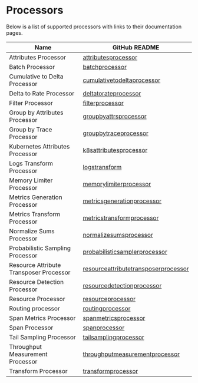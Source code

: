 # Processors

Below is a list of supported processors with links to their documentation pages.

| Name                                    | GitHub README |
| --------------------------------------- | ------------- |
| Attributes Processor                    | [attributesprocessor](https://github.com/open-telemetry/opentelemetry-collector-contrib/blob/v0.59.0/processor/attributesprocessor/README.md) |
| Batch Processor                         | [batchprocessor](https://github.com/open-telemetry/opentelemetry-collector/blob/v0.59.0/processor/batchprocessor/README.md) |
| Cumulative to Delta Processor           | [cumulativetodeltaprocessor](https://github.com/open-telemetry/opentelemetry-collector-contrib/blob/v0.59.0/processor/cumulativetodeltaprocessor/README.md) |
| Delta to Rate Processor                 | [deltatorateprocessor](https://github.com/open-telemetry/opentelemetry-collector-contrib/blob/v0.59.0/processor/deltatorateprocessor/README.md) |
| Filter Processor                        | [filterprocessor](https://github.com/open-telemetry/opentelemetry-collector-contrib/blob/v0.59.0/processor/filterprocessor/README.md) |
| Group by Attributes Processor           | [groupbyattrsprocessor](https://github.com/open-telemetry/opentelemetry-collector-contrib/blob/v0.59.0/processor/groupbyattrsprocessor/README.md) |
| Group by Trace Processor                | [groupbytraceprocessor](https://github.com/open-telemetry/opentelemetry-collector-contrib/blob/v0.59.0/processor/groupbytraceprocessor/README.md) |
| Kubernetes Attributes Processor         | [k8sattributesprocessor](https://github.com/open-telemetry/opentelemetry-collector-contrib/blob/v0.59.0/processor/k8sattributesprocessor/README.md) |
| Logs Transform Processor                | [logstransform](https://github.com/open-telemetry/opentelemetry-collector-contrib/blob/v0.59.0/processor/logstransformprocessor/README.md) |
| Memory Limiter Processor                | [memorylimiterprocessor](https://github.com/open-telemetry/opentelemetry-collector/blob/v0.59.0/processor/memorylimiterprocessor/README.md) |
| Metrics Generation Processor            | [metricsgenerationprocessor](https://github.com/open-telemetry/opentelemetry-collector-contrib/blob/v0.59.0/processor/metricsgenerationprocessor/README.md) |
| Metrics Transform Processor             | [metricstransformprocessor](https://github.com/open-telemetry/opentelemetry-collector-contrib/blob/v0.59.0/processor/metricstransformprocessor/README.md) |
| Normalize Sums Processor                | [normalizesumsprocessor](https://github.com/GoogleCloudPlatform/opentelemetry-operations-collector/blob/211ac29018384c5e7022ba7923e7efa72003278f/processor/normalizesumsprocessor/README.md) |
| Probabilistic Sampling Processor        | [probabilisticsamplerprocessor](https://github.com/open-telemetry/opentelemetry-collector-contrib/blob/v0.59.0/processor/probabilisticsamplerprocessor/README.md) |
| Resource Attribute Transposer Processor | [resourceattributetransposerprocessor](../processor/resourceattributetransposerprocessor/README.md) |
| Resource Detection Processor            | [resourcedetectionprocessor](https://github.com/open-telemetry/opentelemetry-collector-contrib/blob/v0.59.0/processor/resourcedetectionprocessor/README.md) |
| Resource Processor                      | [resourceprocessor](https://github.com/open-telemetry/opentelemetry-collector-contrib/blob/v0.59.0/processor/resourceprocessor/README.md) |
| Routing processor                       | [routingprocessor](https://github.com/open-telemetry/opentelemetry-collector-contrib/blob/v0.59.0/processor/routingprocessor/README.md) |
| Span Metrics Processor                  | [spanmetricsprocessor](https://github.com/open-telemetry/opentelemetry-collector-contrib/blob/v0.59.0/processor/spanmetricsprocessor/README.md) |
| Span Processor                          | [spanprocessor](https://github.com/open-telemetry/opentelemetry-collector-contrib/blob/v0.59.0/processor/spanprocessor/README.md) |
| Tail Sampling Processor                 | [tailsamplingprocessor](https://github.com/open-telemetry/opentelemetry-collector-contrib/blob/v0.59.0/processor/tailsamplingprocessor/README.md) |
| Throughput Measurement Processor        | [throughputmeasurementprocessor](../processor/throughputmeasurementprocessor/README.md) |
| Transform Processor                     | [transformprocessor](https://github.com/open-telemetry/opentelemetry-collector-contrib/blob/aa1c1f330ec9a2a785b6c7ea1cacb0eae23e86e7/processor/transformprocessor/README.md) |
